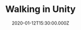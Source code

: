 ---
title: "Walking in Unity"
image: "https://i.vimeocdn.com/video/846082113_780x439.webp"
date: "2020-01-12T15:30:00.000Z"
video:
  type: "vimeo"
  id: 384355817
speaker:
  name: "Bart Wilkins"
  permalink: "bart-wilkins"
series: "all-grown-up"
---